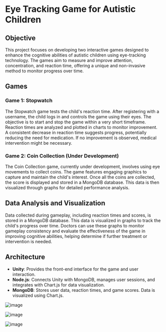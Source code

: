 # Eye Tracking Game for Autistic Children

## Objective

This project focuses on developing two interactive games designed to enhance the cognitive abilities of autistic children using eye-tracking technology. The games aim to measure and improve attention, concentration, and reaction time, offering a unique and non-invasive method to monitor progress over time.

## Games

### Game 1: Stopwatch

The Stopwatch game tests the child's reaction time. After registering with a username, the child logs in and controls the game using their eyes. The objective is to start and stop the game within a very short timeframe. Reaction times are analyzed and plotted in charts to monitor improvement. A consistent decrease in reaction time suggests progress, potentially reducing the need for medication. If no improvement is observed, medical intervention might be necessary.

### Game 2: Coin Collection (Under Development)

The Coin Collection game, currently under development, involves using eye movements to collect coins. The game features engaging graphics to capture and maintain the child's interest. Once all the coins are collected, the score is displayed and stored in a MongoDB database. This data is then visualized through graphs for detailed performance analysis.

## Data Analysis and Visualization

Data collected during gameplay, including reaction times and scores, is stored in a MongoDB database. This data is visualized in graphs to track the child's progress over time. Doctors can use these graphs to monitor gameplay consistency and evaluate the effectiveness of the game in improving cognitive abilities, helping determine if further treatment or intervention is needed.

## Architecture

- **Unity**: Provides the front-end interface for the game and user interaction.
- **Node.js**: Connects Unity with MongoDB, manages user sessions, and integrates with Chart.js for data visualization.
- **MongoDB**: Stores user data, reaction times, and game scores. Data is visualized using Chart.js.



![image](https://github.com/user-attachments/assets/01f0e180-20d5-4feb-8ecf-297c7da5a0c2)

![image](https://github.com/user-attachments/assets/86816d9e-6bdd-4e5c-b3d0-0571d7b10e78)

![image](https://github.com/user-attachments/assets/cd2957ea-ab46-4ba1-a309-b78e61952576)
